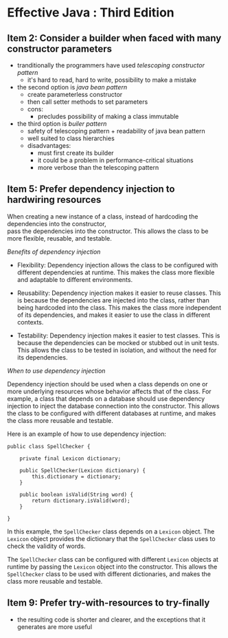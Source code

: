 # Effective Java : Third Edition   

## Item 2: Consider a builder when faced with many constructor parameters

- tranditionally the programmers have used *telescoping constructor pattern*
	- it's hard to read, hard to write, possibility to make a mistake
- the second option is *java bean pattern*
	- create parameterless constructor
	- then call setter methods to set parameters
	- cons:
		- precludes possibility of making a class immutable
- the third option is *builer pattern*
	- safety of telescoping pattern + readability of java bean pattern
	- well suited to class hierarchies
	- disadvantages:
		- must first create its builder
		- it could be a problem in performance-critical situations
		- more verbose than the telescoping pattern


## Item 5: Prefer dependency injection to hardwiring resources   

When creating a new instance of a class, instead of hardcoding the dependencies into the constructor,   
pass the dependencies into the constructor. This allows the class to be more flexible, reusable, and testable.

*Benefits of dependency injection*

- Flexibility: Dependency injection allows the class to be configured with different dependencies at runtime. 
This makes the class more flexible and adaptable to different environments.

- Reusability: Dependency injection makes it easier to reuse classes. This is because the dependencies are injected into the class, rather than being hardcoded into the class. This makes the class more independent of its dependencies, and makes it easier to use the class in different contexts.

- Testability: Dependency injection makes it easier to test classes. This is because the dependencies can be mocked or stubbed out in unit tests. This allows the class to be tested in isolation, and without the need for its dependencies.

*When to use dependency injection*

Dependency injection should be used when a class depends on one or more underlying resources whose behavior affects that of the class. For example, a class that depends on a database should use dependency injection to inject the database connection into the constructor. This allows the class to be configured with different databases at runtime, and makes the class more reusable and testable.

Here is an example of how to use dependency injection:
```
public class SpellChecker {

    private final Lexicon dictionary;

    public SpellChecker(Lexicon dictionary) {
        this.dictionary = dictionary;
    }

    public boolean isValid(String word) {
        return dictionary.isValid(word);
    }

}
```
In this example, the `SpellChecker` class depends on a `Lexicon` object. The `Lexicon` object provides the dictionary that the `SpellChecker` class uses to check the validity of words.

The `SpellChecker` class can be configured with different `Lexicon` objects at runtime by passing the `Lexicon` object into the constructor. This allows the `SpellChecker` class to be used with different dictionaries, and makes the class more reusable and testable.

## Item 9: Prefer try-with-resources to try-finally

- the resulting code is shorter and clearer, and the exceptions that it generates are more useful



	
